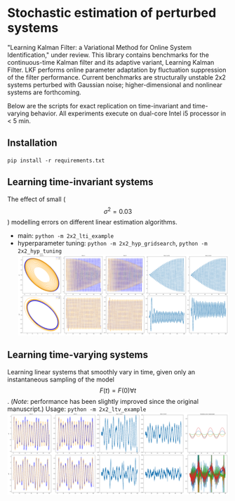 # Stochastic estimation of perturbed systems

"Learning Kalman Filter: a Variational Method for Online System Identification," under review. This library contains benchmarks for the continuous-time Kalman filter and its adaptive variant, Learning Kalman Filter. LKF performs online parameter adaptation by fluctuation suppression of the filter performance. Current benchmarks are structurally unstable 2x2 systems perturbed with Gaussian noise; higher-dimensional and nonlinear systems are forthcoming. 

Below are the scripts for exact replication on time-invariant and time-varying behavior. All experiments execute on dual-core Intel i5 processor in < 5 min.

## Installation
`pip install -r requirements.txt`

## Learning time-invariant systems
The effect of small ($$\sigma^2 = 0.03$$) modelling errors on different linear estimation algorithms.
* main: `python -m 2x2_lti_example`
* hyperparameter tuning: `python -m 2x2_hyp_gridsearch`, `python -m 2x2_hyp_tuning`
![](figures/lti_dt1e-4_eps1e-3_gam0.25_tau0.25.png)

## Learning time-varying systems
Learning linear systems that smoothly vary in time, given only an instantaneous sampling of the model $$ F(t) = F(0) \forall t $$. 
(_Note_: performance has been slightly improved since the original manuscript.)
Usage: `python -m 2x2_ltv_example`
![](figures/tv_dt1e-3_eps3e-2_gam0.9_tau0.25_new.png)
